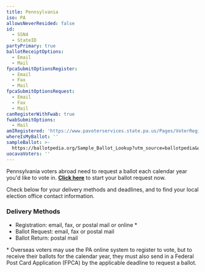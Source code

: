 ```yaml
---
title: Pennsylvania
iso: PA
allowsNeverResided: false
id:
  - SSN4
  - StateID
partyPrimary: true
ballotReceiptOptions:
  - Email
  - Mail
fpcaSubmitOptionsRegister:
  - Email
  - Fax
  - Mail
fpcaSubmitOptionsRequest:
  - Email
  - Fax
  - Mail
canRegisterWithFwab: true
fwabSubmitOptions:
  - Mail
amIRegistered: 'https://www.pavoterservices.state.pa.us/Pages/VoterRegistrationStatus.aspx'
whereIsMyBallot: ''
sampleBallot: >-
  https://ballotpedia.org/Sample_Ballot_Lookup?utm_source=ballotpedia&utm_campaign=sample_ballot_frontpage
uocavaVoters: ''
---
```

Pennsylvania voters abroad need to request a ballot each calendar year you'd like to vote in. [**Click here**](https://www.votefromabroad.org) to start your ballot request now.

Check below for your delivery methods and deadlines, and to find your local election office contact information.

### Delivery Methods

* Registration: email, fax, or postal mail or online *
* Ballot Request: email, fax or postal mail
* Ballot Return: postal mail

\* Overseas voters may use the PA online system to register to vote, but to receive their ballots for the calendar year, they must also send in a Federal Post Card Application (FPCA) by the applicable deadline to request a ballot. 
